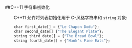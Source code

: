 ##C++11 字符串初始化

&emsp;&emsp;C++11 允许将列表初始化用于 C-风格字符串和 `string` 对象:

```javascript
    char first_date[] = {"Le Chapon Dodu"};
    char second_date[] {"The Elegant Plate"};
    string third_date[] = {"The Bread Bowl"};
    string fourth_date[] = {"Hank's Fine Eats"};
```